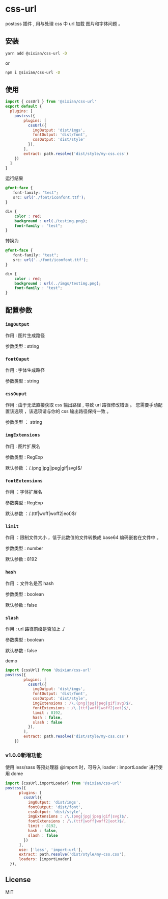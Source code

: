 # css-url
postcss 插件 , 用与处理 css 中 url 加载 图片和字体问题 。

## 安装

```sh
yarn add @sixian/css-url -D
```

or

```sh
npm i @sixian/css-url -D
```

## 使用

```js
import { cssUrl } from '@sixian/css-url'
export default {
  plugins: [
    postcss({
        plugins: [
          cssUrl({
            imgOutput: 'dist/imgs',
            fontOutput: 'dist/font',
            cssOutput: 'dist/style'
          }),
        ],
        extract: path.resolve('dist/style/my-css.css')  
    })
  ]
}
```

运行结果

```css
@font-face {
　　font-family: "test";
　　src: url('./font/iconfont.ttf');
}

div {
    color : red;
    background : url(./testimg.png);
    font-family : "test";
}
```

转换为

```css
@font-face {
　　font-family: "test";
　　src: url('../font/iconfont.ttf');
}

div {
    color : red;
    background : url(../imgs/testimg.png);
    font-family : "test";
}
```

## 配置参数

### `imgOutput`

作用 : 图片生成路径

参数类型 : string  

### `fontOuput`

作用 : 字体生成路径

参数类型 : string  

### `cssOuput`

作用 :  由于无法直接获取 css 输出路径 , 导致 url 路径修改错误 。 您需要手动配置该选项 ，该选项请与你的 css 输出路径保持一致 。

参数类型 ： string 

### `imgExtensions`

作用 : 图片扩展名

参数类型 : RegExp

默认参数 ：/\.(png|jpg|jpeg|gif|svg)$/

### `fontExtensions`

作用 ：字体扩展名

参数类型 : RegExp

默认参数 ：/\.(ttf|woff|woff2|eot)$/

### `limit`

作用 ：限制文件大小 ，低于此数值的文件转换成 base64 编码嵌套在文件中 。

参数类型 : number 

默认参数 : 8192 

### `hash`

作用 ：文件名是否 hash 

参数类型 : boolean

默认参数 : false

### `slash`

作用 : url 路径前缀是否加上 ./ 

参数类型 : boolean

默认参数 : false



demo 

```js
import {cssUrl} from '@sixian/css-url'  
postcss({
        plugins: [
          cssUrl({
            imgOutput: 'dist/imgs',
            fontOutput: 'dist/font',
            cssOutput: 'dist/style',
            imgExtensions : /\.(png|jpg|jpeg|gif|svg)$/,
            fontExtensions : /\.(ttf|woff|woff2|eot)$/,
            limit : 8192,
            hash : false,
            slash : false
          }),
        ],
        extract: path.resolve('dist/style/my-css.css') 
    })
```

### v1.0.0新增功能 
使用 less/sass 等预处理器 @import 时，可导入 loader : importLoader 进行使用
dome 
```js
import {cssUrl,importLoader} from '@sixian/css-url'
postcss({
      plugins: [
        cssUrl({
          imgOutput: 'dist/imgs',
          fontOutput: 'dist/font',
          cssOutput: 'dist/style',
          imgExtensions : /\.(png|jpg|jpeg|gif|svg)$/,
          fontExtensions : /\.(ttf|woff|woff2|eot)$/,
          limit : 8192,
          hash : false,
          slash : false
        })
      ],
      use: ['less', 'import-url'],
      extract: path.resolve('dist/style/my-css.css'),
      loaders: [importLoader]
  }),


```



## License

MIT








